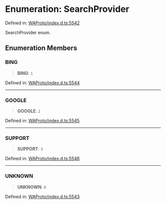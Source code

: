 # Enumeration: SearchProvider

Defined in: [WAProto/index.d.ts:5542](https://github.com/Fokusdotid/bail/blob/a1b2bb6d3d63874a4f497e70ebd6347b2869da8e/WAProto/index.d.ts#L5542)

SearchProvider enum.

## Enumeration Members

### BING

> **BING**: `1`

Defined in: [WAProto/index.d.ts:5544](https://github.com/Fokusdotid/bail/blob/a1b2bb6d3d63874a4f497e70ebd6347b2869da8e/WAProto/index.d.ts#L5544)

***

### GOOGLE

> **GOOGLE**: `2`

Defined in: [WAProto/index.d.ts:5545](https://github.com/Fokusdotid/bail/blob/a1b2bb6d3d63874a4f497e70ebd6347b2869da8e/WAProto/index.d.ts#L5545)

***

### SUPPORT

> **SUPPORT**: `3`

Defined in: [WAProto/index.d.ts:5546](https://github.com/Fokusdotid/bail/blob/a1b2bb6d3d63874a4f497e70ebd6347b2869da8e/WAProto/index.d.ts#L5546)

***

### UNKNOWN

> **UNKNOWN**: `0`

Defined in: [WAProto/index.d.ts:5543](https://github.com/Fokusdotid/bail/blob/a1b2bb6d3d63874a4f497e70ebd6347b2869da8e/WAProto/index.d.ts#L5543)
